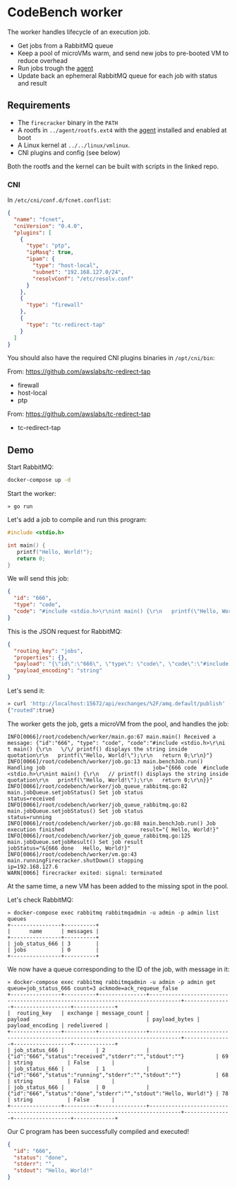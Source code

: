 # CodeBench worker

The worker handles lifecycle of an execution job.

- Get jobs from a RabbitMQ queue
- Keep a pool of microVMs warm, and send new jobs to pre-booted VM to reduce overhead
- Run jobs trough the [agent](https://github.com/codebench-esgi/agent)
- Update back an ephemeral RabbitMQ queue for each job with status and result

## Requirements

- The `firecracker` binary in the `PATH`
- A rootfs in `../agent/rootfs.ext4` with the [agent](https://github.com/codebench-esgi/agent) installed and enabled at boot
- A Linux kernel at `../../linux/vmlinux`.
- CNI plugins and config (see below)

Both the rootfs and the kernel can be built with scripts in the linked repo.

### CNI

In `/etc/cni/conf.d/fcnet.conflist`:

```json
{
  "name": "fcnet",
  "cniVersion": "0.4.0",
  "plugins": [
    {
      "type": "ptp",
      "ipMasq": true,
      "ipam": {
        "type": "host-local",
        "subnet": "192.168.127.0/24",
        "resolvConf": "/etc/resolv.conf"
      }
    },
    {
      "type": "firewall"
    },
    {
      "type": "tc-redirect-tap"
    }
  ]
}
```

You should also have the required CNI plugins binaries in `/opt/cni/bin`:

From: https://github.com/awslabs/tc-redirect-tap

- firewall
- host-local
- ptp

From: https://github.com/awslabs/tc-redirect-tap

- tc-redirect-tap

## Demo

Start RabbitMQ:

```sh
docker-compose up -d
```

Start the worker:

```
» go run
```

Let's add a job to compile and run this program:

```c
#include <stdio.h>

int main() {
   printf("Hello, World!");
   return 0;
}
```

We will send this job:

```json
{
  "id": "666",
  "type": "code",
  "code": "#include <stdio.h>\r\nint main() {\r\n   printf(\"Hello, World!\");\r\n   return 0;\r\n}"
}
```

This is the JSON request for RabbitMQ:

```json
{
  "routing_key": "jobs",
  "properties": {},
  "payload": "{\"id\":\"666\", \"type\": \"code\", \"code\":\"#include <stdio.h>\\r\\nint main() {\\r\\n   \\/\\/ printf() displays the string inside quotation\\r\\n   printf(\\\"Hello, World!\\\");\\r\\n   return 0;\\r\\n}\"}\r\n",
  "payload_encoding": "string"
}
```

Let's send it:

```sh
» curl 'http://localhost:15672/api/exchanges/%2F/amq.default/publish' -u admin:admin -d '@req.json'
{"routed":true}
```

The worker gets the job, gets a microVM from the pool, and handles the job:

```
INFO[0066]/root/codebench/worker/main.go:67 main.main() Received a message: {"id":"666", "type": "code", "code":"#include <stdio.h>\r\ni t main() {\r\n   \/\/ printf() displays the string inside quotation\r\n   printf(\"Hello, World!\");\r\n   return 0;\r\n}"}
INFO[0066]/root/codebench/worker/job.go:13 main.benchJob.run() Handling job                                  job="{666 code  #include <stdio.h>\r\nint main() {\r\n   // printf() displays the string inside quotation\r\n   printf(\"Hello, World!\");\r\n   return 0;\r\n}}"
INFO[0066]/root/codebench/worker/job_queue_rabbitmq.go:82 main.jobQueue.setjobStatus() Set job status                                status=received
INFO[0066]/root/codebench/worker/job_queue_rabbitmq.go:82 main.jobQueue.setjobStatus() Set job status                                status=running
INFO[0066]/root/codebench/worker/job.go:88 main.benchJob.run() Job execution finished                        result="{ Hello, World!}"
INFO[0066]/root/codebench/worker/job_queue_rabbitmq.go:125 main.jobQueue.setjobResult() Set job result                                jobStatus="&{666 done   Hello, World!}"
INFO[0066]/root/codebench/worker/vm.go:43 main.runningFirecracker.shutDown() stopping                                      ip=192.168.127.6
WARN[0066] firecracker exited: signal: terminated
```

At the same time, a new VM has been added to the missing spot in the pool.

Let's check RabbitMQ:

```
» docker-compose exec rabbitmq rabbitmqadmin -u admin -p admin list queues
+----------------+----------+
|      name      | messages |
+----------------+----------+
| job_status_666 | 3        |
| jobs           | 0        |
+----------------+----------+
```

We now have a queue corresponding to the ID of the job, with message in it:

```
» docker-compose exec rabbitmq rabbitmqadmin -u admin -p admin get queue=job_status_666 count=3 ackmode=ack_requeue_false
+----------------+----------+---------------+--------------------------------------------------------------------------------+---------------+------------------+-------------+
|  routing_key   | exchange | message_count |                                    payload                                     | payload_bytes | payload_encoding | redelivered |
+----------------+----------+---------------+--------------------------------------------------------------------------------+---------------+------------------+-------------+
| job_status_666 |          | 2             | {"id":"666","status":"received","stderr":"","stdout":""}          | 69            | string           | False       |
| job_status_666 |          | 1             | {"id":"666","status":"running","stderr":"","stdout":""}           | 68            | string           | False       |
| job_status_666 |          | 0             | {"id":"666","status":"done","stderr":"","stdout":"Hello, World!"} | 78            | string           | False       |
+----------------+----------+---------------+--------------------------------------------------------------------------------+---------------+------------------+-------------+
```

Our C program has been successfully compiled and executed!

```json
{
  "id": "666",
  "status": "done",
  "stderr": "",
  "stdout": "Hello, World!"
}
```
